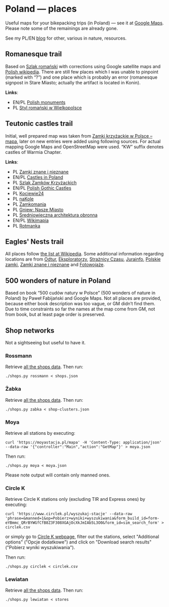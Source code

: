 # Poland — places

Useful maps for your bikepacking trips (in Poland) — see it at
[Google Maps](https://www.google.com/maps/d/edit?mid=1l2Pl5J3VAosJ-ESXrLPnW0w6s7h-yeNe&usp=sharing).
Please note some of the remainings are already gone.

See my PL/EN [blog](https://przypadkopis.wordpress.com/) for other, various in nature, resources.

## Romanesque trail

Based on [Szlak romański](https://turystyczneszlaki.pl/szlak-romanski/) with corrections using Google satellite maps
and [Polish wikipedia](https://pl.wikipedia.org/wiki/Szlak_Roma%C5%84ski_w_Polsce). There are still few places which
I was unable to pinpoint (marked with “?”) and one place which is probably an error (romanesque signpost in Stare Miasto;
actually the artifact is located in Konin).

**Links**:

* EN/PL [Polish monuments](https://zabytek.pl/)
* PL [Styl romański w Wielkopolsce](https://wielkopolskaciekawie.pl/bez-kategorii/styl-romanski-w-wielkopolsce/)

## Teutonic castles trail

Initial, well prepared map was taken from [Zamki krzyżackie w Polsce – mapa](https://discover.pl/mapa-zamkow-krzyzackich-w-polsce/),
later on new entries were added using following sources. For actual mapping Google Maps and OpenStreetMap were used. “KW” suffix denotes castles of Warmia Chapter.

**Links**:

* PL [Zamki znane i nieznane](https://zamkiobronne.pl/)
* EN/PL [Castles in Poland](http://www.polishcastles.eu/)
* PL [Szlak Zamków Krzyżackich](https://kujawsko-pomorskie.travel/pl/content/szlak-zamkow-krzyzackich)
* EN/PL [Polish Gothic Castles](https://zamkigotyckie.org.pl/en)
* PL [Kociewie24](https://kociewie24.eu/)
* PL [naKole](http://www.nakole.net/)
* PL [Zamkomania](https://zamkomania.pl/)
* PL [Gniew: Nasze Miasto](https://gniew.naszemiasto.pl/)
* PL [Średniowieczna architektura obronna](https://zamkidwory.forumoteka.pl/)
* EN/PL [Wikimapia](http://wikimapia.org/)
* PL [Rotmanka](http://zamki.rotmanka.com/)

## Eagles' Nests trail

All places follow [the list at Wikipedia](https://pl.wikipedia.org/wiki/Orle_Gniazda). Some additional information regarding
locations are from [Odtur](https://odtur.pl/atrakcje/gieblo-zamek-w-gieble-nieistniejacy-47573.html),
[Eksploratorzy](https://eksploratorzy.com.pl/viewtopic.php?f=99&t=19155), [Strażnicy Czasu](http://www.straznicyczasu.pl/viewtopic.php?t=2012),
[Jurainfo](https://www.jurainfo.pl/p/1,straznica-obronna-na-kamieniu-mirow-kolo-czestochowy),
[Polskie zamki](https://www.zamki.pl/?idzamku=wiesiolka), [Zamki znane i nieznane](https://zamkiobronne.pl/zamek/brzeznica/)
and [Fotowojaże](https://fotowojaze.pl/zloty-potok/).

## 500 wonders of nature in Poland

Based on book “500 cudów natury w Polsce” (500 wonders of nature in Poland) by Paweł Fabijański and Google Maps. Not all places are provided, because
either book description was too vague, or GM didn’t find them. Due to time constraints so far the names at the map come from GM, not from book, but
at least page order is preserved.

## Shop networks

Not a sightseeing but useful to have it.

### Rossmann

Retrieve [all the shops data](https://www.rossmann.pl/shops/api/shops). Then run:
```
./shops.py rossmann < shops.json
```

### Żabka

Retrieve [all the shops data](https://www.zabka.pl/ajax/shop-clusters.json). Then run:
```
./shops.py zabka < shop-clusters.json
```

### Moya

Retrieve all stations by executing:
```
curl 'https://moyastacja.pl/mapa' -H 'Content-Type: application/json' --data-raw '{"controller":"Main","action":"GetMap"}' > moya.json
```

Then run:
```
./shops.py moya < moya.json
```

Please note output will contain only manned ones.

### Circle K

Retrieve Circle K stations only (excluding TIR and Express ones) by executing:
```
curl 'https://www.circlek.pl/wyszukaj-stacje' --data-raw 'phrase=&manned=1&op=Pobierz+wyniki+wyszukiwania&form_build_id=form-eYBmmc_QRrBYWGfCfB8Z3F308XGAjOcXkJmIAb5L3O0&form_id=sim_search_form' > circlek.csv
```

or simply go to [Circle K webpage](https://www.circlek.pl/wyszukaj-stacje), filter out the stations, select "Additional options" ("Opcje dodatkowe")
and click on "Download search results" ("Pobierz wyniki wyszukiwania").

Then run:
```
./shops.py circlek < circlek.csv
```

### Lewiatan

Retrieve [all the shops data](https://lewiatan.pl/api/stores). Then run:
```
./shops.py lewiatan < stores
```
